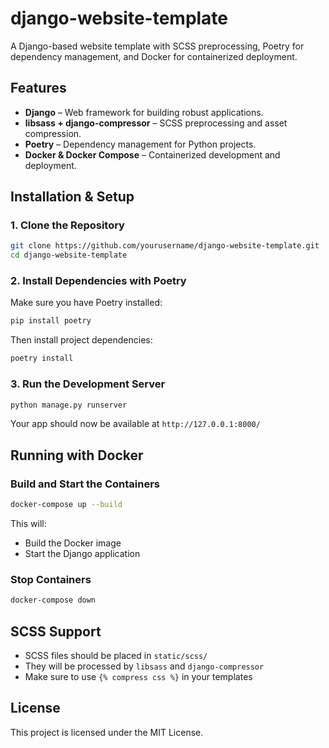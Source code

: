 # django-website-template

A Django-based website template with SCSS preprocessing, Poetry for dependency management, and Docker for containerized deployment.

## Features
- **Django** – Web framework for building robust applications.
- **libsass + django-compressor** – SCSS preprocessing and asset compression.
- **Poetry** – Dependency management for Python projects.
- **Docker & Docker Compose** – Containerized development and deployment.

## Installation & Setup
### 1. Clone the Repository
```bash
git clone https://github.com/yourusername/django-website-template.git
cd django-website-template
```

### 2. Install Dependencies with Poetry
Make sure you have Poetry installed:
```bash
pip install poetry
```
Then install project dependencies:
```bash
poetry install
```

### 3. Run the Development Server
```bash
python manage.py runserver
```
Your app should now be available at `http://127.0.0.1:8000/`

## Running with Docker
### Build and Start the Containers
```bash
docker-compose up --build
```
This will:
- Build the Docker image
- Start the Django application

### Stop Containers
```bash
docker-compose down
```

## SCSS Support
- SCSS files should be placed in `static/scss/`
- They will be processed by `libsass` and `django-compressor`
- Make sure to use `{% compress css %}` in your templates

## License
This project is licensed under the MIT License.

